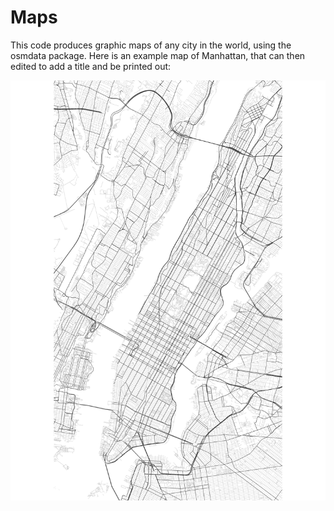 # Maps

This code produces graphic maps of any city in the world, using the osmdata package.
Here is an example map of Manhattan, that can then edited to add a title and be printed out:

![](map_of_Manhattan.png)